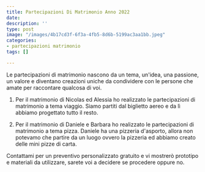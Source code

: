 ```yaml
---
title: Partecipazioni Di Matrimonio Anno 2022
date: 
description: ''
type: post
image: "/images/4b17cd3f-6f3a-4fb5-8d6b-5199ac3aa1bb.jpeg"
categories:
- partecipazioni matrimonio
tags: []

---
```

Le partecipazioni di matrimonio nascono da un tema, un'idea, una passione, un valore e diventano creazioni uniche da condividere con le persone che amate per raccontare qualcosa di voi.

1) Per il matrimonio di Nicolas ed Alessia ho realizzato le partecipazioni di matrimonio a tema viaggio. Siamo partiti dal biglietto aereo e da lì abbiamo progettato tutto il resto.

2) Per il matrimonio di Daniele e Barbara ho realizzato le partecipazioni di matrimonio a tema pizza. Daniele ha una pizzeria d'asporto, allora non potevamo che partire da un luogo ovvero la pizzeria ed abbiamo creato delle mini pizze di carta.

Contattami per un preventivo personalizzato gratuito e vi mostrerò prototipo e materiali da utilizzare, sarete voi a decidere se procedere oppure no.